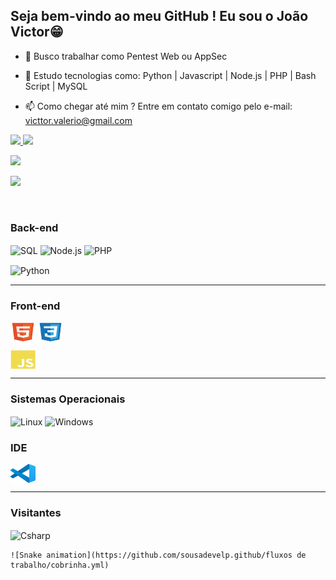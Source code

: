 ## Seja bem-vindo ao meu GitHub ! Eu sou o João Victor😁

<!-- Apresentação -->

- 🔭 Busco trabalhar como Pentest Web ou AppSec

- 🌱 Estudo tecnologias como: Python | Javascript | Node.js | PHP | Bash Script | MySQL

- 📫 Como chegar até mim ? Entre em contato comigo pelo e-mail: victtor.valerio@gmail.com

<!-- Painel de Trabalhos -->

<div>
    <a href="https://www.linkedin.com/in/jo%C3%A3o-victor-sousa-98783b188/">
    <img height="180em" src="https://github-readme-stats.vercel.app/api?username=sousadevelop&show_icons=true&theme=algolia&include_all_commits=true&count_private=true"/>
    <img height="120em" src="https://github-readme-stats.vercel.app/api/top-langs/?username=sousadevelop&layout=compact&langs_count=16&theme=algolia"/>
</div>

<!-- Contatos -->

  

 <div>   

 <a href = "mailto:victtor.valerio@gmail.com"><img src="https://img.shields.io/badge/Gmail-D14836?style=for-the-badge&logo=gmail&logoColor=white" target="_blank"></a>

 <a href="https://www.linkedin.com/in/jo%C3%A3o-victor-sousa-98783b188/" target="_blank"><img src="https://img.shields.io/badge/LinkedIn-0077B5?style=for-the-badge&logo=linkedin&logoColor=white" target="_blank"></a>
                                           

 <br>

 </div>
  

<!-- Tecnologias -->  

  

<div style="display: inline_block">

  

 <h3> Back-end </h3>

 <img align="center" alt="SQL" height="30" width="40" src="https://icongr.am/devicon/mysql-original-wordmark.svg?size=128&color=currentColor">

 <img align="center" alt="Node.js" height="30" width="40" src="https://icongr.am/devicon/nodejs-original.svg?size=128&color=currentColor">

 <img align="center" alt="PHP" height="30" width="40" src="https://icongr.am/devicon/php-original.svg?size=128&color=currentColor">

 <img align="center" alt="Python" height="30" width="40" src="https://icongr.am/devicon/python-original.svg?size=128&color=currentColor"><hr>

  

 <h3> Front-end </h3>

 <img align="center" alt="HTML" height="30" width="40" src="https://raw.githubusercontent.com/devicons/devicon/master/icons/html5/html5-original.svg">

 <img align="center" alt="CSS" height="30" width="40" src="https://raw.githubusercontent.com/devicons/devicon/master/icons/css3/css3-original.svg">  

 <img align="center" alt="Js" height="30" width="40" src="https://raw.githubusercontent.com/devicons/devicon/master/icons/javascript/javascript-plain.svg"><hr>


 <h3> Sistemas Operacionais </h3>

 <img align="center" alt="Linux" height="30" width="40" src="https://icongr.am/devicon/linux-original.svg?size=128&color=currentColor">

 <img align="center" alt="Windows" height="30" width="40" src="https://icongr.am/devicon/windows8-original.svg?size=128&color=currentColor">
  

  <h3> IDE </h3>  


 <img align="center" alt="VS code" height="30" width="40" src="https://raw.githubusercontent.com/devicons/devicon/9f4f5cdb393299a81125eb5127929ea7bfe42889/icons/vscode/vscode-original.svg">

  <hr>

   

 <!-- Contador de visitas -->

  

<h3> Visitantes </h3>  

<div>

  <img align="center" alt="Csharp" height="30" width="150" src="https://komarev.com/ghpvc/?username=sousadevelop&color=blue" alt="sousadevelop" /> <br>

    ![Snake animation](https://github.com/sousadevelp.github/fluxos de trabalho/cobrinha.yml)

</div>  

